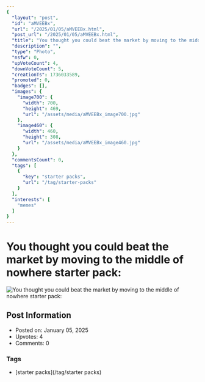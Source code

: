 ```yaml
---
{
  "layout": "post",
  "id": "aMVEEBx",
  "url": "/2025/01/05/aMVEEBx.html",
  "post_url": "/2025/01/05/aMVEEBx.html",
  "title": "You thought you could beat the market by moving to the middle of nowhere starter pack:",
  "description": "",
  "type": "Photo",
  "nsfw": 0,
  "upVoteCount": 4,
  "downVoteCount": 5,
  "creationTs": 1736033589,
  "promoted": 0,
  "badges": [],
  "images": {
    "image700": {
      "width": 700,
      "height": 469,
      "url": "/assets/media/aMVEEBx_image700.jpg"
    },
    "image460": {
      "width": 460,
      "height": 308,
      "url": "/assets/media/aMVEEBx_image460.jpg"
    }
  },
  "commentsCount": 0,
  "tags": [
    {
      "key": "starter packs",
      "url": "/tag/starter-packs"
    }
  ],
  "interests": [
    "memes"
  ]
}
---
```


# You thought you could beat the market by moving to the middle of nowhere starter pack:

![You thought you could beat the market by moving to the middle of nowhere starter pack:](/assets/media/aMVEEBx_image700.jpg)

## Post Information

- Posted on: January 05, 2025
- Upvotes: 4
- Comments: 0

### Tags

- [starter packs](/tag/starter packs)
